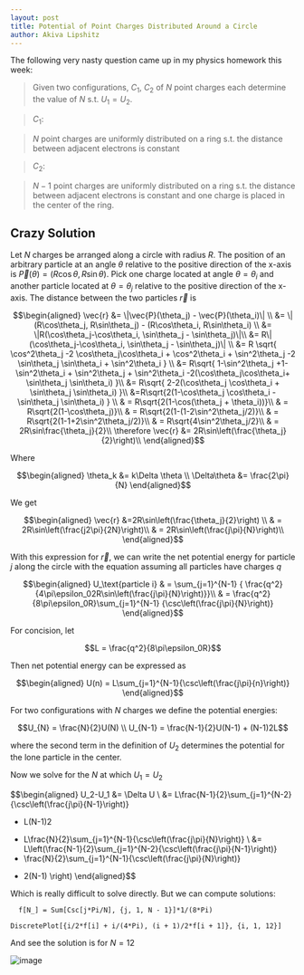 ```yaml
---
layout: post
title: Potential of Point Charges Distributed Around a Circle
author: Akiva Lipshitz
---
```


The following very nasty question came up in my physics homework this
week:

> Given two configurations, $C_1$, $C_2$ of $N$ point charges each
> determine the value of $N$ s.t. $U_1=U_2$.

> $C_1$:

> $N$ point charges are uniformly distributed on a ring s.t. the
> distance between adjacent electrons is constant

> $C_2$:

> $N-1$ point charges are uniformly distributed on a ring s.t. the
> distance between adjacent electrons is constant and one charge is
> placed in the center of the ring.

Crazy Solution
--------------

Let $N$ charges be arranged along a circle with radius $R$. The position
of an arbitrary particle at an angle $\theta$ relative to the positive
direction of the x-axis is
$\vec{P}(\theta) = (R\cos\theta, R\sin\theta)$. Pick one charge located
at angle $\theta = \theta_i$ and another particle located at
$\theta = \theta_j$ relative to the positive direction of the x-axis.
The distance between the two particles $\vec{r}$ is

$$\begin{aligned}
\vec{r} &= \|\vec{P}(\theta_j) - \vec{P}(\theta_i)\| \\
&= \|(R\cos\theta_j, R\sin\theta_j) - (R\cos\theta_i, R\sin\theta_i) \\
&= \|R(\cos\theta_j-\cos\theta_i, \sin\theta_j - \sin\theta_j)\|\\
&= R\|(\cos\theta_j-\cos\theta_i, \sin\theta_j - \sin\theta_j)\| \\
&= R \sqrt{
    \cos^2\theta_j -2 \cos\theta_j\cos\theta_i +  \cos^2\theta_i
    + \sin^2\theta_j -2 \sin\theta_j \sin\theta_i +  \sin^2\theta_i
    } \\
 &= R\sqrt{
    1-\sin^2\theta_j +1-\sin^2\theta_i  +  \sin^2\theta_j +  \sin^2\theta_i
    -2(\cos\theta_j\cos\theta_i+ \sin\theta_j \sin\theta_i)
 }\\
 &= R\sqrt{
    2-2(\cos\theta_j \cos\theta_i + \sin\theta_j \sin\theta_i)
 }\\
&=R\sqrt{2(1-\cos\theta_j \cos\theta_i - \sin\theta_j \sin\theta_i) } \\
& = R\sqrt{2(1-\cos(\theta_j + \theta_i))}\\
& = R\sqrt{2(1-\cos\theta_j)}\\
& = R\sqrt{2(1-(1-2\sin^2\theta_j/2)}\\
& = R\sqrt{2(1-1+2\sin^2\theta_j/2)}\\
& = R\sqrt{4\sin^2\theta_j/2}\\
& = 2R\sin\frac{\theta_j}{2}\\
 \therefore \vec{r} &= 2R\sin\left(\frac{\theta_j}{2}\right)\\
\end{aligned}$$

Where

$$\begin{aligned}
\theta_k &= k\Delta \theta \\
\Delta\theta &= \frac{2\pi}{N}
\end{aligned}$$

We get

$$\begin{aligned}
\vec{r} &=2R\sin\left(\frac{\theta_j}{2}\right) \\
& = 2R\sin\left(\frac{j2\pi}{2N}\right)\\
& = 2R\sin\left(\frac{j\pi}{N}\right)\\
\end{aligned}$$

With this expression for $\vec{r}$, we can write the net potential
energy for particle $j$ along the circle with the equation assuming all
particles have charges $q$

$$\begin{aligned}
U_\text{particle i} & = \sum_{j=1}^{N-1}
    {
    \frac{q^2}{4\pi\epsilon_02R\sin\left(\frac{j\pi}{N}\right)}}\\
& = \frac{q^2}{8\pi\epsilon_0R}\sum_{j=1}^{N-1}
    {\csc\left(\frac{j\pi}{N}\right)}
\end{aligned}$$

For concision, let

$$L = \frac{q^2}{8\pi\epsilon_0R}$$

Then net potential energy can be expressed as

$$\begin{aligned}
U(n) = L\sum_{j=1}^{N-1}{\csc\left(\frac{j\pi}{n}\right)}
\end{aligned}$$

For two configurations with $N$ charges we define the potential
energies:

$$U_{N} = \frac{N}{2}U(N)   \\
U_{N-1} = \frac{N-1}{2}U(N-1)  + (N-1)2L$$

where the second term in the definition of $U_2$ determines the
potential for the lone particle in the center.

Now we solve for the $N$ at which $U_1 = U_2$

$$\begin{aligned}
U_2-U_1 &= \Delta U \\
&= L\frac{N-1}{2}\sum_{j=1}^{N-2}{\csc\left(\frac{j\pi}{N-1}\right)}
+ L(N-1)2
- L\frac{N}{2}\sum_{j=1}^{N-1}{\csc\left(\frac{j\pi}{N}\right)}  \\
&= L\left(\frac{N-1}{2}\sum_{j=1}^{N-2}{\csc\left(\frac{j\pi}{N-1}\right)}
- \frac{N}{2}\sum_{j=1}^{N-1}{\csc\left(\frac{j\pi}{N}\right)}
+ 2(N-1)
\right)
\end{aligned}$$

Which is really difficult to solve directly. But we can compute
solutions:

      f[N_] = Sum[Csc[j*Pi/N], {j, 1, N - 1}]*1/(8*Pi)

    DiscretePlot[{i/2*f[i] + i/(4*Pi), (i + 1)/2*f[i + 1]}, {i, 1, 12}]

And see the solution is for $N=12$

![image]({{site.url}}/images/Charge_Configuration.png)
